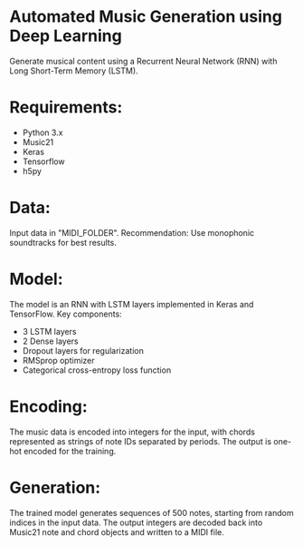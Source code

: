 # Automated Music Generation using Deep Learning

Generate musical content using a Recurrent Neural Network (RNN) with Long Short-Term Memory (LSTM).


# Requirements:
- Python 3.x
- Music21
- Keras
- Tensorflow
- h5py

# Data:

Input data in "MIDI_FOLDER". Recommendation: Use monophonic soundtracks for best results.

# Model:
The model is an RNN with LSTM layers implemented in Keras and TensorFlow. Key components:
- 3 LSTM layers
- 2 Dense layers
- Dropout layers for regularization
- RMSprop optimizer
- Categorical cross-entropy loss function

# Encoding:

The music data is encoded into integers for the input, with chords represented as strings of note IDs separated by periods. The output is one-hot encoded for the training.

# Generation:

The trained model generates sequences of 500 notes, starting from random indices in the input data. The output integers are decoded back into Music21 note and chord objects and written to a MIDI file.
